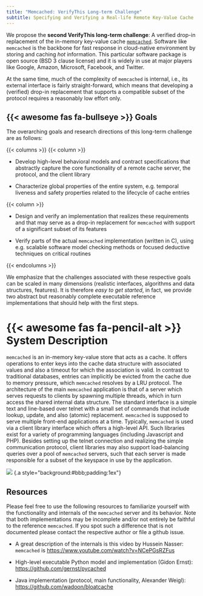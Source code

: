 ```yaml
---
title: "Memcached: VerifyThis Long-term Challenge"
subtitle: Specifying and Verifying a Real-life Remote Key-Value Cache
---
```


We propose the **second VerifyThis long-term challenge**: A verified
drop-in replacement of the in-memory key-value cache
[`memcached`](https://memcached.org/). Software like `memcached` is
the backbone for fast response in cloud-native environment by storing
and caching *hot* information. This particular software package is
open source (BSD 3 clause license) and it is widely in use at major
players like Google, Amazon, Microsoft, Facebook, and Twitter.

At the same time, much of the complexity of `memcached` is internal,
i.e., its external interface is fairly straight-forward, which means
that developing a (verified) drop-in replacement that supports a
compatible subset of the protocol requires a reasonably low effort only.

## {{< awesome fas fa-bullseye >}} Goals
The overarching goals and research directions of this long-term
challenge are as follows:

{{< columns >}}
{{< column >}}
* Develop high-level behavioral models and contract specifications
that abstractly capture the core functionality of a remote cache
server, the protocol, and the client library

* Characterize global properties of the entire system, e.g. temporal
liveness and safety properties related to the lifecycle of cache
entries

{{< column >}}
* Design and verify an implementation that realizes these requirements
and that may serve as a drop-in replacement for `memcached` with
support of a significant subset of its features
    
* Verify parts of the actual `memcached` implementation (written in
C), using e.g. scalable software model checking methods or focused
deductive techniques on critical routines

{{< endcolumns >}}

We emphasize that the challenges associated with these respective
goals can be scaled in many dimensions (realistic interfaces,
algorithms and data structures, features). It is therefore *easy to
get started*, in fact, we provide two abstract but reasonably complete
executable reference implementations that should help with the first
steps.


#  {{< awesome fas fa-pencil-alt >}} System Description

`memcached` is an in-memory key-value store that acts as a cache. It
offers operations to enter keys into the cache data structure with
associated values and also a timeout for which the association is
valid. In contrast to traditional databases, entries can implicitly be
evicted from the cache due to memory pressure, which `memcached`
resolves by a LRU protocol. The architecture of the main `memcached`
application is that of a server which serves requests to clients by
spawning multiple threads, which in turn access the shared internal
data structure. The standard interface is a simple text and line-based
over telnet with a small set of commands that include lookup, update,
and also (atomic) replacement. `memcached` is supposed to serve
multiple front-end applications at a time. Typically, `memcached` is
used via a client library interface which offers a high-level API.
Such libraries exist for a variety of programming languages (including
Javascript and PHP). Besides setting up the telnet connection and
realizing the simple communication protocol, client libraries may also
support load-balancing queries over a pool of `memcached` servers,
such that each server is made responsible for a subset of the keyspace
in use by the application.


![](arch.svg)
{.a style="background:#bbb;padding:1ex"}

## Resources

Please feel free to use the following resources to familiarize yourself
with the functionality and internals of the `memcached` server and its
behavior. Note that both implementations may be incomplete and/or not
entirely be faithful to the reference `memcached`. If you spot such a
difference that is not documented please contact the respective author
or file a github issue.

-   A great description of the internals is this video by Hussein
    Nasser:  `memcached` is <https://www.youtube.com/watch?v=NCePGsRZFus>

-   High-level executable Python model and implementation (Gidon
    Ernst): <https://github.com/gernst/pycached>

-   Java implementation (protocol, main functionality, Alexander
    Weigl): <https://github.com/wadoon/bloatcache>

